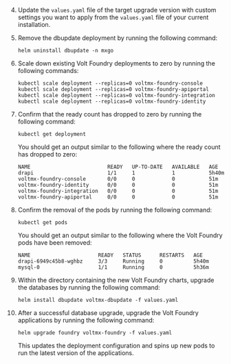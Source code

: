 4. Update the `values.yaml` file of the target upgrade version with custom settings you want to apply from the `values.yaml` file of your current installation.
5. Remove the dbupdate deployment by running the following command:

    ```
    helm uninstall dbupdate -n mxgo
    ```

6. Scale down existing Volt Foundry deployments to zero by running the following commands:

    ```
    kubectl scale deployment --replicas=0 voltmx-foundry-console
    kubectl scale deployment --replicas=0 voltmx-foundry-apiportal
    kubectl scale deployment --replicas=0 voltmx-foundry-integration
    kubectl scale deployment --replicas=0 voltmx-foundry-identity
    ```

7. Confirm that the ready count has dropped to zero by running the following command:

    ```
    kubectl get deployment
    ```

    You should get an output similar to the following where the ready count has dropped to zero:

    ```{ .yaml .no-copy }
    NAME                         READY   UP-TO-DATE   AVAILABLE   AGE
    drapi                        1/1     1            1           5h40m
    voltmx-foundry-console       0/0     0            0           51m
    voltmx-foundry-identity      0/0     0            0           51m
    voltmx-foundry-integration   0/0     0            0           51m
    voltmx-foundry-apiportal     0/0     0            0           51m
    ```

8. Confirm the removal of the pods by running the following command:

    ```
    kubectl get pods
    ```

    You should get an output similar to the following where the Volt Foundry pods have been removed:

    ```{ .yaml .no-copy}
    NAME                      READY   STATUS      RESTARTS   AGE
    drapi-6949c45b8-wghbz     3/3     Running     0          5h40m
    mysql-0                   1/1     Running     0          5h36m
    ```

9. Within the directory containing the new Volt Foundry charts, upgrade the databases by running the following command:

    ```
    helm install dbupdate voltmx-dbupdate -f values.yaml
    ```

10. After a successful database upgrade, upgrade the Volt Foundry applications by running the following command:

    ```
    helm upgrade foundry voltmx-foundry -f values.yaml
    ```

    This updates the deployment configuration and spins up new pods to run the latest version of the applications.